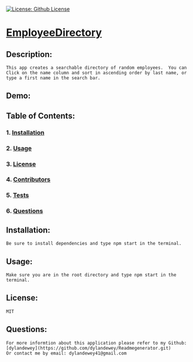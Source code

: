 
[![License: Github License](https://img.shields.io/badge/License-MIT-brightgreen.svg)](https://github.com/dylandewey/Readmegenerator.git)

# [EmployeeDirectory](https://dylandewey.github.io/EmployeeDirectory/)
    
## Description:
    This app creates a searchable directory of random employees.  You can Click on the name column and sort in ascending order by last name, or type a first name in the search bar.
## Demo:

    
## Table of Contents:
### 1. [Installation](#Installation)
### 2. [Usage](#Usage)
### 3. [License](#License)
### 4. [Contributors](#Contributors)
### 5. [Tests](#Tests)
### 6. [Questions](#Questions)
    
## Installation:
    Be sure to install dependencies and type npm start in the terminal.
    
## Usage:
    Make sure you are in the root directory and type npm start in the terminal.
    
## License:
    MIT
    
## Questions:
    For more informtion about this application please refer to my Github: [dylandewey](https://github.com/dylandewey/Readmegenerator.git)
    Or contact me by email: dylandewey41@gmail.com
